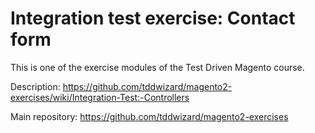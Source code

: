 # Integration test exercise: Contact form

This is one of the exercise modules of the Test Driven Magento course.

Description: https://github.com/tddwizard/magento2-exercises/wiki/Integration-Test:-Controllers

Main repository: https://github.com/tddwizard/magento2-exercises
